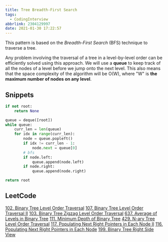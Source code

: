 ```yaml
---
title: Tree Breadth-First Search
tags:
  - CodingInterview
abbrlink: 2304129997
date: 2021-01-30 17:22:57
---
```

This pattern is based on the _Breadth-First Search_ (BFS) technique to traverse a tree.

Any problem involving the traversal of a tree in a level-by-level order can be efficiently solved using this approach. We will use a **queue** to keep track of all the nodes of a level before we jump onto the next level. This also means that the space complexity of the algorithm will be O(W), where "W" is **the maximum number of nodes on any level**.

## Snippets
```python
if not root:
    return None

queue = deque([root])
while queue:
    curr_len = len(queue)
    for idx in range(curr_len):
        node = queue.popleft()
        if idx != curr_len - 1:
            node.next = queue[0]
        # bfs
        if node.left:
            queue.append(node.left)
        if node.right:
            queue.append(node.right)

return root
```

## LeetCode
[102. Binary Tree Level Order Traversal](https://leetcode.com/problems/binary-tree-level-order-traversal/)
[107. Binary Tree Level Order Traversal II](https://leetcode.com/problems/binary-tree-level-order-traversal-ii/)
[103. Binary Tree Zigzag Level Order Traversal](https://leetcode.com/problems/binary-tree-zigzag-level-order-traversal/)
[637. Average of Levels in Binary Tree](https://leetcode.com/problems/average-of-levels-in-binary-tree/)
[111. Minimum Depth of Binary Tree](https://leetcode.com/problems/minimum-depth-of-binary-tree/)
[429. N-ary Tree Level Order Traversal](https://leetcode.com/problems/n-ary-tree-level-order-traversal/)
[117. Populating Next Right Pointers in Each Node II](https://leetcode.com/problems/populating-next-right-pointers-in-each-node-ii/)
[116. Populating Next Right Pointers in Each Node](https://leetcode.com/problems/populating-next-right-pointers-in-each-node/)
[199. Binary Tree Right Side View](https://leetcode.com/problems/binary-tree-right-side-view/)
